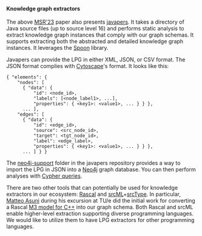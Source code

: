 #### Knowledge graph extractors

The above [MSR'23](https://doi.org/10.1109/MSR59073.2023.00029) paper also presents [javapers](../../../javapers). It takes a directory of Java source files (up to source level 16) and performs static analysis to extract knowledge graph instances that comply with our graph schemas. It supports extracting both the abstracted and detailed knowledge graph instances. It leverages the [Spoon](https://spoon.gforge.inria.fr/) library.

Javapers can provide the LPG in either XML, JSON, or CSV format. The JSON format complies with [Cytoscape](https://js.cytoscape.org/)'s format. It looks like this:

```
{ "elements": {
    "nodes": [
      { "data": {
          "id": <node_id>,
          "labels": [<node_label1>, ...],
          "properties": { <key1>: <value1>, ... } } },
      ... ],
    "edges": [
      { "data": {
          "id": <edge_id>,
          "source": <src_node_id>,
          "target": <tgt_node_id>,
          "label": <edge_label>,
          "properties": { <key1>: <value1>, ... } } },
      ... ] } }
```

The [neo4j-support](../../../javapers/tree/main/neo4j-support) folder in the javapers repository provides a way to import the LPG in JSON into a [Neo4j](https://neo4j.com/) graph database. You can then perform analyses with [Cypher queries](https://neo4j.com/docs/getting-started/cypher-intro/).

There are two other tools that can potentially be used for knowledge extractors in our ecosystem: [Rascal](https://www.rascal-mpl.org/) and [srcML](https://www.srcml.org/)+[srcType](../../../../srcML/srcType). In particular, [Matteo Asuni](../../../../matteasu) during his excursion at TU/e did the initial work for converting a Rascal [M3 model for C++](https://www.rascal-mpl.org/docs/Packages/Clair/API/lang/cpp/M3/) into our graph schema. Both Rascal and srcML enable higher-level extraction supporting diverse programming languages. We would like to utilize them to have LPG extractors for other programming languages.